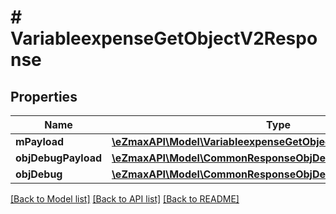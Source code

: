 # # VariableexpenseGetObjectV2Response

## Properties

Name | Type | Description | Notes
------------ | ------------- | ------------- | -------------
**mPayload** | [**\eZmaxAPI\Model\VariableexpenseGetObjectV2ResponseMPayload**](VariableexpenseGetObjectV2ResponseMPayload.md) |  |
**objDebugPayload** | [**\eZmaxAPI\Model\CommonResponseObjDebugPayload**](CommonResponseObjDebugPayload.md) |  | [optional]
**objDebug** | [**\eZmaxAPI\Model\CommonResponseObjDebug**](CommonResponseObjDebug.md) |  | [optional]

[[Back to Model list]](../../README.md#models) [[Back to API list]](../../README.md#endpoints) [[Back to README]](../../README.md)
